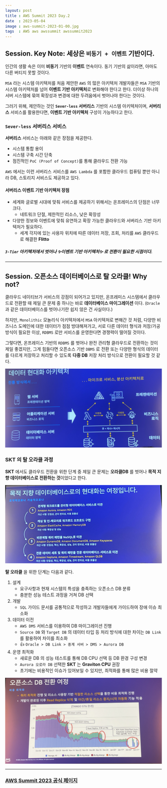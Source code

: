 ```yaml
---
layout: post
title : AWS Summit 2023 Day.2
date  : 2023-05-04
image : aws-summit-2023-01-00.jpg
tags  : AWS aws awssummit awssummit2023
---
```


## Session. Key Note: 세상은 `비동기 + 이벤트` 기반이다.

인간의 생활 속은 이미 **비동기** 기반의 **이벤트** 연속이다. 동기 기반의 삶이라면, 아마도 다른 버티지 못할 것이다.

`MSA` 라는 시스템 아키텍처를 처음 제안한 `AWS` 의 많은 아키텍처 개발자들은 `MSA` 기반의 시스템 아키텍처를 넘어 **이벤트 기반 아키텍처**로 변화해야 한다고 한다.
더이상 하나의 서버 시스템에 묶여 확장성과 변경에 대한 두려움에서 벗어나야 한다는 것이다.

그러기 위해, 제안하는 것인 **`Sever-less` 서버리스** 기반의 시스템 아키텍처이며,
**서버리스** 서비스를 활용한다면, **이벤트 기반 아키텍처** 구성이 가능하다고 한다.

### `Sever-less` 서버리스 서비스

**서버리스** 서비스는 아래와 같은 장점을 제공한다.

- 시스템 통합 용이
- 시스템 구축 시간 단축
- 점진적인 `PoC (Proof of Concept)`를 통해 클라우드 전환 가능

`AWS` 에서는 이런 서버리스 서비스를 `AWS Lambda` 를 포함한 클라우드 컴퓨팅 뿐만 아니라 DB, 스토리지 서비스도 제공하고 있다.

#### 서버리스 이벤트 기반 아키텍처 장점

- 세계화 글로벌 시대에 맞춰 서비스를 제공하기 위해서는 온프레미스의 단점은 너무 크다.
    - 네트워크 단절, 제한적인 리소스, 낮은 확장성
- 다양한 정보와 이벤트에 맞춰 유연하고 확장 가능한 클라우드와 서버리스 기반 아키텍처가 필요하다.
    - 세계 각지에 있는 사용자 위치에 따른 데이터 저장, 조회, 처리를 `AWS` 클라우드로 해결한 **Flitto**

##### `3-Tier` 아키텍처에서 벗어나 ✨이벤트 기반 아키텍처✨ 로 전환이 필요한 시점이다.

----

## Session. 오픈소스 데이터베이스로 탈 오라클! Why not?

클라우드 네이티브가 서비스의 강점이 되어가고 있지만, 온프레미스 시스템에서 클라우드로 전환할 때 제일 큰 문제 중 하나는 바로 **데이터베이스 마이그레이션** 이다.
(`Oracle` 과 같은 데이터베이스를 벗어나기란 쉽지 않은 건 사실이다.)

하지만, `Monolithic` 모놀리식 아키텍처에서 `MSA` 아키텍처로 변해간 것 처럼,
다양한 비즈니스 도메인에 대한 데이터가 점점 방대해져가고, 서로 다른 데이터 형식과 저장/가공 방식이 필요한 이상, `RDBMS` 로만 서비스를 운영한다면 경쟁력이 떨어질 것이다.

그렇다면, 온프레이스 기반의 `RDBMS` 를 벗어나 완전 관리형 클라우드로 전환하는 것이 제일 좋겠지만,
그게 힘들다면 오픈소스 기반 `DBMS` 로 전환 또는 다양한 형식의 데이터를 다르게 저장하고 처리할 수 있도록 **다중 DB** 저장 처리 방식으로 전환이 필요할 것 같다.

![데이터 현대화 아키텍처](/images/aws-summit-2023-01-09.jpg)

### SKT 의 탈 오라클 과정

**SKT** 에서도 클라우드 전환을 위한 단계 중 제일 큰 문제는 **오라클DB** 를 벗어나 **목적 지향 데이터베이스로 전환하는 것**이었다고 한다.

![목적 지향 데이터베이스 전환 과정](/images/aws-summit-2023-01-10.jpg)

**탈 오라클** 을 위한 단계는 다음과 같다.

1. 설계
    - 요구사항과 현재 시스템의 특성을 충족하는 오픈소스 DB 분류
    - 충분한 성능 테스트 과정을 거쳐 DB 선택
2. 개발
    - `SQL` 가이드 문서를 공통적으로 작성하고 개발자들에게 가이드하여 장애 이슈 최소화
3. 데이터 이전
    - `AWS DMS` 서비스를 이용하여 DB 마이그레이션 진행
    - `Source DB` 와 `Target DB` 의 데이터 타입 등 처리 방식에 대한 차이는 `DB Link` 를 활용하여 차이를 최소화
    - 👍 `Oracle > DB Link > 중계 서버 > DMS > Aurora DB`
4. 운영 최적화
    - 새로운 DB 의 성능 테스트를 통해 DB CPU 선택 등 DB 환경 구성 변경
    - `Aurora 오로라 DB` 선택한 **SKT** 는 **Graviton CPU** 권장
    - 초기에는 비용적인 이슈가 있어보일 수 있지만, 최적화를 통해 많은 비용 절약
    
![오픈소스 DB 비용 차이](/images/aws-summit-2023-01-11.jpg)
    
----

### [AWS Summit 2023 공식 페이지](https://aws.amazon.com/ko/blogs/korea/aws-summit-seoul-2023-why-to-join/)